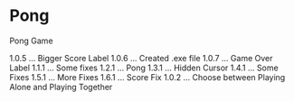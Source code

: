 # Pong
Pong Game

1.0.5 ... Bigger Score Label
1.0.6 ... Created .exe file
1.0.7 ... Game Over Label
1.1.1 ... Some fixes
1.2.1 ... Pong
1.3.1 ... Hidden Cursor
1.4.1 ... Some Fixes
1.5.1 ... More Fixes
1.6.1 ... Score Fix
1.0.2 ... Choose between Playing Alone and Playing Together